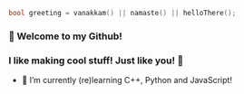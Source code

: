 ```cpp
bool greeting = vanakkam() || namaste() || helloThere();
```
### :wave: Welcome to my Github!

<!--
**Blend3rman/Blend3rman** is a ✨ _special_ ✨ repository because its `README.md` (this file) appears on your GitHub profile.

Here are some ideas to get you started:

- 🔭 I’m currently working on ...
- 🌱 I’m currently learning ...
- 👯 I’m looking to collaborate on ...
- 🤔 I’m looking for help with ...
- 💬 Ask me about ...
- 📫 How to reach me: ...
- 😄 Pronouns: ...
- ⚡ Fun fact: ...
-->
### I like making cool stuff! Just like you! 🤩

- 🌱 I’m currently (re)learning C++, Python and JavaScript!
